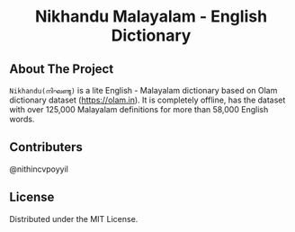 <div align="center">
  <h1 align="center">Nikhandu Malayalam - English Dictionary</h1>
</div>


<!-- ABOUT THE PROJECT -->

## About The Project

`Nikhandu(നിഘണ്ടു)` is a lite English - Malayalam dictionary based on Olam dictionary dataset (https://olam.in). 
It is completely offline, has the dataset with over 125,000 Malayalam definitions for more than 58,000 English words.


## Contributers 

 @nithincvpoyyil

## License

Distributed under the MIT License.




